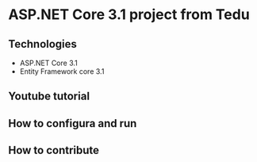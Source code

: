 # ASP.NET Core 3.1 project from Tedu
## Technologies
- ASP.NET Core 3.1
- Entity Framework core 3.1
## Youtube tutorial
## How to configura and run
## How to contribute
